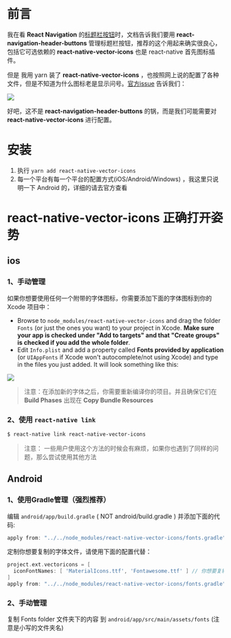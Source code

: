 # 前言

我在看 **React Navigation** 的[标题栏按钮](http://t.cn/RBXrFPd)时，文档告诉我们要用 **react-navigation-header-buttons** 管理标题栏按钮，推荐的这个用起来确实很良心，包括它可选依赖的 **react-native-vector-icons** 也是 react-native 首先图标插件。

但是 我用 yarn 装了 **react-native-vector-icons** ，也按照网上说的配置了各种文件，但是不知道为什么图标老是显示问号。[官方issue](http://t.cn/RBXg6Ly) 告诉我们：

![](https://i.loli.net/2018/06/14/5b21df89a2351.png)

好吧，这不是 **react-navigation-header-buttons** 的锅，而是我们可能需要对 **react-native-vector-icons** 进行配置。

# 安装

1. 执行 `yarn add react-native-vector-icons`
2. 每一个平台有每一个平台的配置方式(iOS/Android/Windows) ，我这里只说明一下 Android 的，详细的请去官方查看

# **react-native-vector-icons** 正确打开姿势

## ios

### 1、手动管理

如果你想要使用任何一个附带的字体图标，你需要添加下面的字体图标到你的 Xcode 项目中：

- Browse to `node_modules/react-native-vector-icons` and drag the folder `Fonts` (or just the ones you want) to your project in Xcode. **Make sure your app is checked under "Add to targets" and that "Create groups" is checked if you add the whole folder**.
- Edit `Info.plist` and add a property called **Fonts provided by application** (or `UIAppFonts` if Xcode won't autocomplete/not using Xcode) and type in the files you just added. It will look something like this:

![](http://t.cn/RB131uT)

> 注意：在添加新的字体之后，你需要重新编译你的项目。并且确保它们在 **Build Phases** 出现在 **Copy Bundle Resources**

### 2、使用 `react-native link`

```bash
$ react-native link react-native-vector-icons
```

> 注意： 一些用户使用这个方法的时候会有麻烦，如果你也遇到了同样的问题，那么尝试使用其他方法

## Android

### 1、使用Gradle管理（强烈推荐）

编辑 `android/app/build.gradle` ( NOT android/build.gradle ) 并添加下面的代码:

```gradle
apply from: "../../node_modules/react-native-vector-icons/fonts.gradle"
```

定制你想要复制的字体文件，请使用下面的配置代替：

```gradle
project.ext.vectoricons = [
  iconFontNames: [ 'MaterialIcons.ttf', 'Fontawesome.ttf' ] // 你想要复制的字体文件的名字
]
apply from: "../../node_modules/react-native-vector-icons/fonts.gradle"
```

### 2、手动管理

复制 Fonts folder 文件夹下的内容 到 `android/app/src/main/assets/fonts` (注意是小写的文件夹名)
